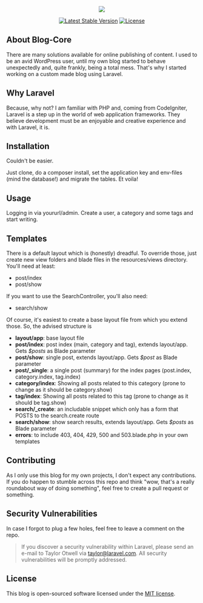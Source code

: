 <p align="center"><img src="https://laravel.com/assets/img/components/logo-laravel.svg"></p>

<p align="center">
    <a href="https://packagist.org/packages/laravel/framework"><img src="https://poser.pugx.org/laravel/framework/v/stable.svg" alt="Latest Stable Version"></a>
    <a href="https://packagist.org/packages/laravel/framework"><img src="https://poser.pugx.org/laravel/framework/license.svg" alt="License"></a>
</p>

## About Blog-Core

There are many solutions available for online publishing of content. I used to be an avid WordPress user, until my own blog started to behave unexpectedly and, quite frankly, being a total mess. That's why I started working on a custom made blog using Laravel.

## Why Laravel

Because, why not? I am familiar with PHP and, coming from CodeIgniter, Laravel is a step up in the world of web application frameworks. They believe development must be an enjoyable and creative experience and with Laravel, it is. 

## Installation

Couldn't be easier.

Just clone, do a composer install, set the application key and env-files (mind the database!) and migrate the tables. Et voila!

## Usage

Logging in via yoururl/admin. Create a user, a category and some tags and start writing.

## Templates

There is a default layout which is (honestly) dreadful. To override those, just create new view folders and blade files in the resources/views directory. You'll need at least:

- post/index
- post/show

If you want to use the SearchController, you'll also need:

- search/show

Of course, it's easiest to create a base layout file from which you extend those. So, the advised structure is

- **layout/app**: base layout file
- **post/index**: post index (main, category and tag), extends layout/app. Gets *$posts* as Blade parameter
- **post/show**: single post, extends layout/app. Gets *$post* as Blade parameter
- **post/_single**: a single post (summary) for the index pages (post.index, category.index, tag.index)
- **category/index**: Showing all posts related to this category (prone to change as it should be category.show)
- **tag/index**: Showing all posts related to this tag (prone to change as it should be tag.show)
- **search/_create**: an includable snippet which only has a form that POSTS to the search.create route
- **search/show**: show search results, extends layout/app. Gets *$posts* as Blade parameter
- **errors**: to include 403, 404, 429, 500 and 503.blade.php in your own templates

## Contributing

As I only use this blog for my own projects, I don't expect any contributions. If you do happen to stumble across this repo and think "wow, that's a really roundabout way of doing something", feel free to create a pull request or something.

## Security Vulnerabilities

In case I forgot to plug a few holes, feel free to leave a comment on the repo.

> If you discover a security vulnerability within Laravel, please send an e-mail to Taylor Otwell via [taylor@laravel.com](mailto:taylor@laravel.com). All security vulnerabilities will be promptly addressed.

## License

This blog is open-sourced software licensed under the [MIT license](https://opensource.org/licenses/MIT).
